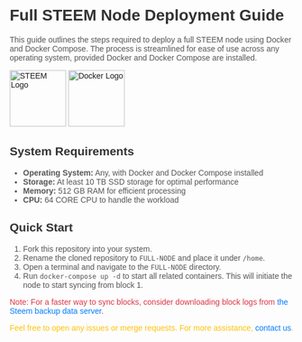 <!DOCTYPE html>
<html lang="en">
<head>
    <meta charset="UTF-8">
    <meta name="viewport" content="width=device-width, initial-scale=1.0">
    <title>Full STEEM Node Deployment Guide</title>
    <style>
        body { font-family: Arial, sans-serif; margin: 20px; }
        h1, h2 { color: #333; }
        p, li { color: #555; }
        a { color: #007bff; text-decoration: none; }
        a:hover { text-decoration: underline; }
        .important { color: #dc3545; }
        .note { color: #ffc107; }
    </style>
</head>
<body>

<h1>Full STEEM Node Deployment Guide</h1>
<p>This guide outlines the steps required to deploy a full STEEM node using Docker and Docker Compose. The process is streamlined for ease of use across any operating system, provided Docker and Docker Compose are installed.</p>

<img src="URL_TO_STEEM_LOGO" alt="STEEM Logo" style="width: 100px;">
<img src="URL_TO_DOCKER_LOGO" alt="Docker Logo" style="width: 100px;">

<h2>System Requirements</h2>
<ul>
    <li><strong>Operating System:</strong> Any, with Docker and Docker Compose installed</li>
    <li><strong>Storage:</strong> At least 10 TB SSD storage for optimal performance</li>
    <li><strong>Memory:</strong> 512 GB RAM for efficient processing</li>
    <li><strong>CPU:</strong> 64 CORE CPU to handle the workload</li>
</ul>

<h2>Quick Start</h2>
<ol>
    <li>Fork this repository into your system.</li>
    <li>Rename the cloned repository to <code>FULL-NODE</code> and place it under <code>/home</code>.</li>
    <li>Open a terminal and navigate to the <code>FULL-NODE</code> directory.</li>
    <li>Run <code>docker-compose up -d</code> to start all related containers. This will initiate the node to start syncing from block 1.</li>
</ol>

<p class="important">Note: For a faster way to sync blocks, consider downloading block logs from <a href="https://files.steem.fans/">the Steem backup data server</a>.</p>

<p class="note">Feel free to open any issues or merge requests. For more assistance, <a href="https://steemit.com/@krishiv">contact us</a>.</p>

</body>
</html>

